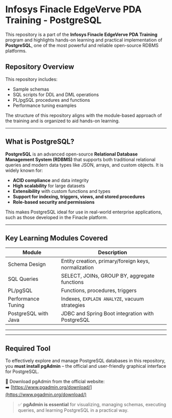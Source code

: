 # Infosys Finacle EdgeVerve PDA Training - PostgreSQL

This repository is a part of the **Infosys Finacle EdgeVerve PDA Training** program and highlights hands-on learning and practical implementation of **PostgreSQL**, one of the most powerful and reliable open-source RDBMS platforms.

## Repository Overview

This repository includes:
- Sample schemas
- SQL scripts for DDL and DML operations
- PL/pgSQL procedures and functions
- Performance tuning examples

The structure of this repository aligns with the module-based approach of the training and is organized to aid hands-on learning.

---

## What is PostgreSQL?

**PostgreSQL** is an advanced open-source **Relational Database Management System (RDBMS)** that supports both traditional relational queries and modern data types like JSON, arrays, and custom objects. It is widely known for:

- **ACID compliance** and data integrity
- **High scalability** for large datasets
- **Extensibility** with custom functions and types
- **Support for indexing, triggers, views, and stored procedures**
- **Role-based security and permissions**

This makes PostgreSQL ideal for use in real-world enterprise applications, such as those developed in the Finacle platform.

---

## Key Learning Modules Covered

| Module                          | Description                                                                |
|----------------------------------|----------------------------------------------------------------------------|
| Schema Design                   | Entity creation, primary/foreign keys, normalization                      |
| SQL Queries                     | SELECT, JOINs, GROUP BY, aggregate functions                              |
| PL/pgSQL                        | Functions, procedures, triggers                                           |
| Performance Tuning              | Indexes, `EXPLAIN ANALYZE`, vacuum strategies                            |
| PostgreSQL with Java            | JDBC and Spring Boot integration with PostgreSQL                         |

---

---

## Required Tool

To effectively explore and manage PostgreSQL databases in this repository, you **must install pgAdmin** – the official and user-friendly graphical interface for PostgreSQL.

🔗 Download pgAdmin from the official website:  
➡️ [https://www.pgadmin.org/download/](https://www.pgadmin.org/download/)

> ✅ **pgAdmin is essential** for visualizing, managing schemas, executing queries, and learning PostgreSQL in a practical way.

